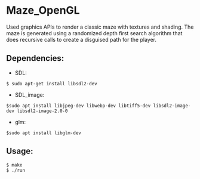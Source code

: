 # Maze_OpenGL

Used graphics APIs to render a classic maze with textures and shading.
The maze is generated using a randomized depth first search algorithm that does recursive calls to
create a disguised path for the player.

## Dependencies:

* SDL:
```
$ sudo apt-get install libsdl2-dev
```

* SDL_image:
```
$sudo apt install libjpeg-dev libwebp-dev libtiff5-dev libsdl2-image-dev libsdl2-image-2.0-0
```

* glm:
``` 
$sudo apt install libglm-dev 
```


## Usage:

``` 
$ make
$ ./run 
```
